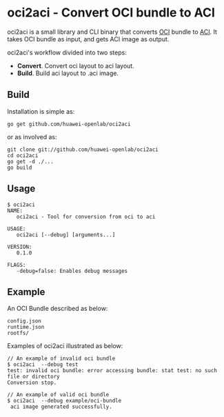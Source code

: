 # oci2aci - Convert OCI bundle to ACI

oci2aci is a small library and CLI binary that converts [OCI](https://github.com/opencontainers/specs) bundle to
[ACI](https://github.com/appc/spec/blob/master/SPEC.md#app-container-image). It takes OCI bundle as input, and gets ACI image as output.

oci2aci's workflow divided into two steps:
- **Convert**. Convert oci layout to aci layout.
- **Build**. Build aci layout to .aci image.

## Build

Installation is simple as:

	go get github.com/huawei-openlab/oci2aci

or as involved as:

	git clone git://github.com/huawei-openlab/oci2aci
	cd oci2aci
	go get -d ./...
	go build
	
## Usage

```
$ oci2aci
NAME:
   oci2aci - Tool for conversion from oci to aci

USAGE:
   oci2aci [--debug] [arguments...]

VERSION:
   0.1.0

FLAGS:
   -debug=false: Enables debug messages

```

## Example

An OCI Bundle described as below:
```
config.json
runtime.json
rootfs/
```

Examples of oci2aci illustrated as below:
```
// An example of invalid oci bundle
$ oci2aci  --debug test
test: invalid oci bundle: error accessing bundle: stat test: no such file or directory
Conversion stop.

// An example of valid oci bundle
$ oci2aci  --debug example/oci-bundle
 aci image generated successfully.

```
